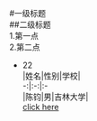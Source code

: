 #一级标题  
##二级标题  
1.第一点  
2.第二点  
- 22  
|姓名|性别|学校|  
-:|:-:|:-  
|陈钧|男|吉林大学|  
[click here](https://github.com/chenjun908/hello-chenjun/README.md)

